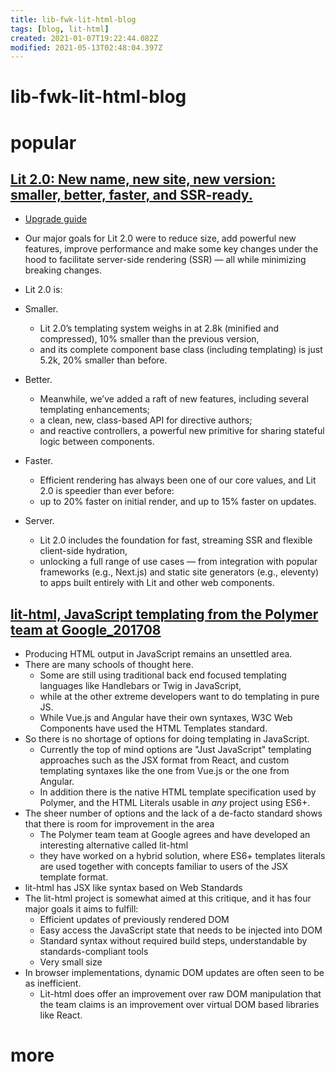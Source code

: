 ```yaml
---
title: lib-fwk-lit-html-blog
tags: [blog, lit-html]
created: 2021-01-07T19:22:44.082Z
modified: 2021-05-13T02:48:04.397Z
---
```


# lib-fwk-lit-html-blog

# popular

## [Lit 2.0: New name, new site, new version: smaller, better, faster, and SSR-ready.](https://lit.dev/blog/2021-04-21-lit-2.0-meet-lit-all-over-again/)

- [Upgrade guide](https://lit.dev/docs/releases/upgrade/)

- Our major goals for Lit 2.0 were to reduce size, add powerful new features, improve performance and make some key changes under the hood to facilitate server-side rendering (SSR) — all while minimizing breaking changes.
-  Lit 2.0 is:
  - Smaller. 
    - Lit 2.0’s templating system weighs in at 2.8k (minified and compressed), 10% smaller than the previous version, 
    - and its complete component base class (including templating) is just 5.2k, 20% smaller than before.
  - Better. 
    - Meanwhile, we’ve added a raft of new features, including several templating enhancements; 
    - a clean, new, class-based API for directive authors; 
    - and reactive controllers, a powerful new primitive for sharing stateful logic between components.
  - Faster. 
    - Efficient rendering has always been one of our core values, and Lit 2.0 is speedier than ever before: 
    - up to 20% faster on initial render, and up to 15% faster on updates.
  - Server. 
    - Lit 2.0 includes the foundation for fast, streaming SSR and flexible client-side hydration, 
    - unlocking a full range of use cases — from integration with popular frameworks (e.g., Next.js) and static site generators (e.g., eleventy) to apps built entirely with Lit and other web components.

## [lit-html, JavaScript templating from the Polymer team at Google_201708](https://malloc.fi/lit-html-javascript-templating-from-polymer-team-google)

- Producing HTML output in JavaScript remains an unsettled area. 
- There are many schools of thought here. 
  - Some are still using traditional back end focused templating languages like Handlebars or Twig in JavaScript, 
  - while at the other extreme developers want to do templating in pure JS. 
  - While Vue.js and Angular have their own syntaxes, W3C Web Components have used the HTML Templates standard.
- So there is no shortage of options for doing templating in JavaScript. 
  - Currently the top of mind options are "Just JavaScript" templating approaches such as the JSX format from React, and custom templating syntaxes like the one from Vue.js or the one from Angular.
  - In addition there is the native HTML template specification used by Polymer, and the HTML Literals usable in *any* project using ES6+.
- The sheer number of options and the lack of a de-facto standard shows that there is room for improvement in the area
  - The Polymer team team at Google agrees and have developed an interesting alternative called lit-html
  - they have worked on a hybrid solution, where ES6+ templates literals are used together with concepts familiar to users of the JSX template format.
- lit-html has JSX like syntax based on Web Standards
- The lit-html project is somewhat aimed at this critique, and it has four major goals it aims to fulfill:
  - Efficient updates of previously rendered DOM
  - Easy access the JavaScript state that needs to be injected into DOM
  - Standard syntax without required build steps, understandable by standards-compliant tools
  - Very small size
- In browser implementations, dynamic DOM updates are often seen to be as inefficient. 
  - Lit-html does offer an improvement over raw DOM manipulation that the team claims is an improvement over virtual DOM based libraries like React. 

# more
